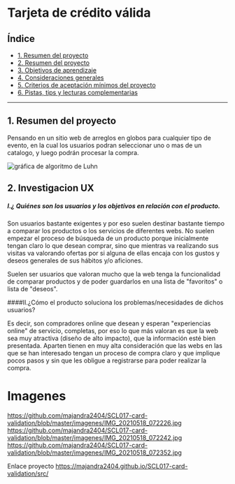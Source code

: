 # Tarjeta de crédito válida

## Índice

* [1. Resumen del proyecto](#1-resumen-del-proyecto)
* [2. Resumen del proyecto](#2-resumen-del-proyecto)
* [3. Objetivos de aprendizaje](#3-objetivos-de-aprendizaje)
* [4. Consideraciones generales](#4-consideraciones-generales)
* [5. Criterios de aceptación mínimos del proyecto](#5-criterios-de-aceptación-mínimos-del-proyecto)
* [6. Pistas, tips y lecturas complementarias](#6-pistas-tips-y-lecturas-complementarias)

***

## 1. Resumen del proyecto

Pensando en un sitio web de arreglos en globos para cualquier tipo de evento,
en la cual los usuarios podran seleccionar uno o mas de un catalogo, y luego podrán procesar la compra.

![gráfica de algoritmo de Luhn](https://www.101computing.net/wp/wp-content/uploads/Luhn-Algorithm.png)

## 2. Investigacion UX

##### I.¿ Quiénes son los usuarios y los objetivos en relación con el producto.

Son usuarios bastante exigentes y por eso suelen destinar bastante tiempo a comparar 
los productos o los servicios de diferentes webs.
No suelen empezar el proceso de búsqueda de un producto porque inicialmente tengan claro lo que
desean comprar, sino que mientras va realizando sus visitas va valorando ofertas por si alguna
de ellas encaja con los gustos y deseos generales de sus hábitos y/o aficiones.

Suelen ser usuarios que valoran mucho que la web tenga la funcionalidad de comparar 
productos y de poder guardarlos en una lista de "favoritos" o lista de "deseos".



####II.¿Cómo el producto soluciona los problemas/necesidades de dichos usuarios?

Es decir, son compradores online que desean y esperan "experiencias online" de servicio,
completas, por eso lo que más valoran es que la web sea muy atractiva (diseño de alto impacto),
que la información esté bien presentada. Aparten tienen en muy alta consideración que 
las webs en las que se han interesado tengan un proceso de compra claro y que implique pocos
pasos y sin que les obligue a registrarse para poder realizar la compra.


# Imagenes
https://github.com/majandra2404/SCL017-card-validation/blob/master/imagenes/IMG_20210518_072226.jpg
https://github.com/majandra2404/SCL017-card-validation/blob/master/imagenes/IMG_20210518_072242.jpg
https://github.com/majandra2404/SCL017-card-validation/blob/master/imagenes/IMG_20210518_072352.jpg

Enlace proyecto https://majandra2404.github.io/SCL017-card-validation/src/


